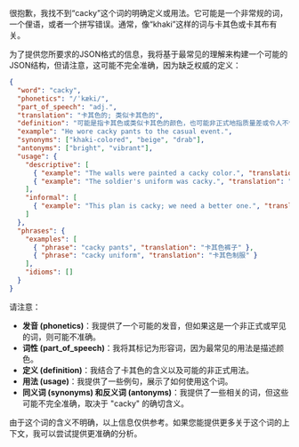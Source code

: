 很抱歉，我找不到“cacky”这个词的明确定义或用法。它可能是一个非常规的词，一个俚语，或者一个拼写错误。通常，像“khaki”这样的词与卡其色或卡其布有关。

为了提供您所要求的JSON格式的信息，我将基于最常见的理解来构建一个可能的JSON结构，但请注意，这可能不完全准确，因为缺乏权威的定义：

```json
{
  "word": "cacky",
  "phonetics": "/ˈkæki/",
  "part_of_speech": "adj.",
  "translation": "卡其色的; 类似卡其色的",
  "definition": "可能是指卡其色或类似卡其色的颜色，也可能非正式地指质量差或令人不快的某事物。",
  "example": "He wore cacky pants to the casual event.",
  "synonyms": ["khaki-colored", "beige", "drab"],
  "antonyms": ["bright", "vibrant"],
  "usage": {
    "descriptive": [
      { "example": "The walls were painted a cacky color.", "translation": "墙壁被涂成卡其色。" },
      { "example": "The soldier's uniform was cacky.", "translation": "士兵的制服是卡其色的。" }
    ],
    "informal": [
      { "example": "This plan is cacky; we need a better one.", "translation": "这个计划很糟糕；我们需要一个更好的。" }
    ]
  },
  "phrases": {
    "examples": [
      { "phrase": "cacky pants", "translation": "卡其色裤子" },
      { "phrase": "cacky uniform", "translation": "卡其色制服" }
    ],
    "idioms": []
  }
}
```

请注意：

*   **发音 (phonetics)**：我提供了一个可能的发音，但如果这是一个非正式或罕见的词，则可能不准确。
*   **词性 (part\_of\_speech)**：我将其标记为形容词，因为最常见的用法是描述颜色。
*   **定义 (definition)**：我结合了卡其色的含义以及可能的非正式用法。
*   **用法 (usage)**：我提供了一些例句，展示了如何使用这个词。
*   **同义词 (synonyms) 和反义词 (antonyms)**：我提供了一些相关的词，但这些可能不完全准确，取决于 "cacky" 的确切含义。

由于这个词的含义不明确，以上信息仅供参考。如果您能提供更多关于这个词的上下文，我可以尝试提供更准确的分析。 